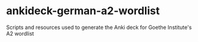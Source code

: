 # ankideck-german-a2-wordlist
Scripts and resources used to generate the Anki deck for Goethe Institute's A2 wordlist
